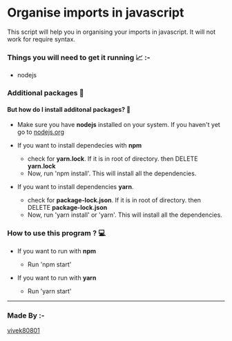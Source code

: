 # Organise imports in javascript

This script will help you in organising your imports in javascript. It will not work for require syntax.

### Things you will need to get it running  📈 :-

- nodejs


### Additional packages 📝


#### But how do I install additonal packages? 🤨

- Make sure you have **nodejs** installed on your system. If you haven't yet go to [nodejs.org](https://nodejs.org 'go to nodejs.org')

- If you want to install dependecies with **npm**
    - check for **yarn.lock**. If it is in root of directory. then DELETE **yarn.lock**
    - Now, run 'npm install'. This will install all the dependencies.

- If you want to install dependencies **yarn**.
    - check for **package-lock.json**. If it is in root of directory. then DELETE **package-lock.json**
    - Now, run 'yarn install' or 'yarn'. This will install all the dependencies.

### How to use this program ? 💻

-  If you want to run with **npm**
    - Run 'npm start'

- If you want to run with **yarn**
    - Run 'yarn start'

---

### Made By :-
[vivek80801](https://github.com/vivek80801/ 'Go to profile of creator')
  

